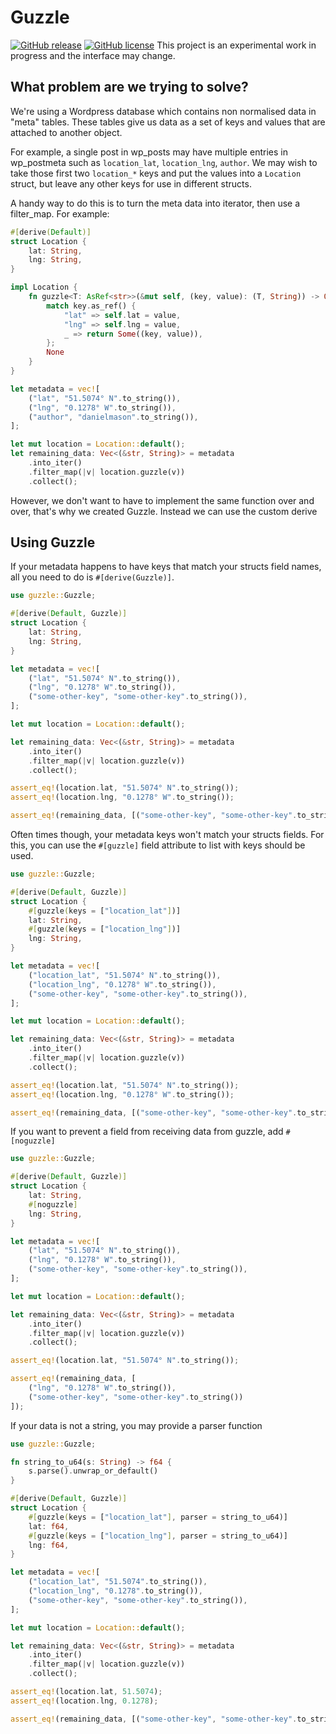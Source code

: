 Guzzle
======

[![GitHub release](https://img.shields.io/github/release/apolitical/guzzle.svg)](https://github.com/apolitical/guzzle/releases)
[![GitHub license](https://img.shields.io/github/license/apolitical/guzzle.svg)](https://github.com/apolitical/guzzle/blob/master/LICENSE.md)
This project is an experimental work in progress and the interface may change.

What problem are we trying to solve?
------------------------------------

We're using a Wordpress database which contains non normalised data in "meta" tables. These tables give us data as a
set of keys and values that are attached to another object.

For example, a single post in wp_posts may have multiple entries in wp_postmeta such as `location_lat`, `location_lng`,
`author`. We may wish to take those first two `location_*` keys and put the values into a `Location` struct, but leave
any other keys for use in different structs.

A handy way to do this is to turn the meta data into iterator, then use a filter_map. For example:

```rust
#[derive(Default)]
struct Location {
    lat: String,
    lng: String,
}

impl Location {
    fn guzzle<T: AsRef<str>>(&mut self, (key, value): (T, String)) -> Option<(T, String)> {
        match key.as_ref() {
            "lat" => self.lat = value,
            "lng" => self.lng = value,
            _ => return Some((key, value)),
        };
        None
    }
}

let metadata = vec![
    ("lat", "51.5074° N".to_string()),
    ("lng", "0.1278° W".to_string()),
    ("author", "danielmason".to_string()),
];

let mut location = Location::default();
let remaining_data: Vec<(&str, String)> = metadata
    .into_iter()
    .filter_map(|v| location.guzzle(v))
    .collect();
```

However, we don't want to have to implement the same function over and over, that's why we created Guzzle. Instead we can use the custom derive

Using Guzzle
------------

If your metadata happens to have keys that match your structs field names, all you need to do is `#[derive(Guzzle)]`.

```rust
use guzzle::Guzzle;

#[derive(Default, Guzzle)]
struct Location {
    lat: String,
    lng: String,
}

let metadata = vec![
    ("lat", "51.5074° N".to_string()),
    ("lng", "0.1278° W".to_string()),
    ("some-other-key", "some-other-key".to_string()),
];

let mut location = Location::default();

let remaining_data: Vec<(&str, String)> = metadata
    .into_iter()
    .filter_map(|v| location.guzzle(v))
    .collect();

assert_eq!(location.lat, "51.5074° N".to_string());
assert_eq!(location.lng, "0.1278° W".to_string());

assert_eq!(remaining_data, [("some-other-key", "some-other-key".to_string())]);
```

Often times though, your metadata keys won't match your structs fields. For this, you can use the `#[guzzle]` field
attribute to list with keys should be used.

```rust
use guzzle::Guzzle;

#[derive(Default, Guzzle)]
struct Location {
    #[guzzle(keys = ["location_lat"])]
    lat: String,
    #[guzzle(keys = ["location_lng"])]
    lng: String,
}

let metadata = vec![
    ("location_lat", "51.5074° N".to_string()),
    ("location_lng", "0.1278° W".to_string()),
    ("some-other-key", "some-other-key".to_string()),
];

let mut location = Location::default();

let remaining_data: Vec<(&str, String)> = metadata
    .into_iter()
    .filter_map(|v| location.guzzle(v))
    .collect();

assert_eq!(location.lat, "51.5074° N".to_string());
assert_eq!(location.lng, "0.1278° W".to_string());

assert_eq!(remaining_data, [("some-other-key", "some-other-key".to_string())]);
```

If you want to prevent a field from receiving data from guzzle, add `#[noguzzle]`

```rust
use guzzle::Guzzle;

#[derive(Default, Guzzle)]
struct Location {
    lat: String,
    #[noguzzle]
    lng: String,
}

let metadata = vec![
    ("lat", "51.5074° N".to_string()),
    ("lng", "0.1278° W".to_string()),
    ("some-other-key", "some-other-key".to_string()),
];

let mut location = Location::default();

let remaining_data: Vec<(&str, String)> = metadata
    .into_iter()
    .filter_map(|v| location.guzzle(v))
    .collect();

assert_eq!(location.lat, "51.5074° N".to_string());

assert_eq!(remaining_data, [
    ("lng", "0.1278° W".to_string()),
    ("some-other-key", "some-other-key".to_string())
]);
```

If your data is not a string, you may provide a parser function

```rust
use guzzle::Guzzle;

fn string_to_u64(s: String) -> f64 {
    s.parse().unwrap_or_default()
}

#[derive(Default, Guzzle)]
struct Location {
    #[guzzle(keys = ["location_lat"], parser = string_to_u64)]
    lat: f64,
    #[guzzle(keys = ["location_lng"], parser = string_to_u64)]
    lng: f64,
}

let metadata = vec![
    ("location_lat", "51.5074".to_string()),
    ("location_lng", "0.1278".to_string()),
    ("some-other-key", "some-other-key".to_string()),
];

let mut location = Location::default();

let remaining_data: Vec<(&str, String)> = metadata
    .into_iter()
    .filter_map(|v| location.guzzle(v))
    .collect();

assert_eq!(location.lat, 51.5074);
assert_eq!(location.lng, 0.1278);

assert_eq!(remaining_data, [("some-other-key", "some-other-key".to_string())]);
```